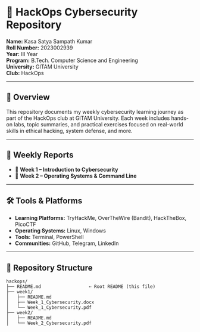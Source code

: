 # 🔐 HackOps Cybersecurity Repository

**Name:** Kasa Satya Sampath Kumar  
**Roll Number:** 2023002939  
**Year:** III Year  
**Program:** B.Tech. Computer Science and Engineering  
**University:** GITAM University  
**Club:** HackOps  

---

## 📘 Overview

This repository documents my weekly cybersecurity learning journey as part of the HackOps club at GITAM University. Each week includes hands-on labs, topic summaries, and practical exercises focused on real-world skills in ethical hacking, system defense, and more.

---

## 📅 Weekly Reports

- 📄 **Week 1 – Introduction to Cybersecurity**  
- 📄 **Week 2 – Operating Systems & Command Line**

---

## 🛠️ Tools & Platforms

- **Learning Platforms:** TryHackMe, OverTheWire (Bandit), HackTheBox, PicoCTF  
- **Operating Systems:** Linux, Windows  
- **Tools:** Terminal, PowerShell  
- **Communities:** GitHub, Telegram, LinkedIn

---

## 📂 Repository Structure

```plaintext
hackops/
├── README.md                  ← Root README (this file)
├── week1/
│   ├── README.md
│   ├── Week_1_Cybersecurity.docx
│   └── Week_1_Cybersecurity.pdf
├── week2/
│   ├── README.md
│   └── Week_2_Cybersecurity.pdf
